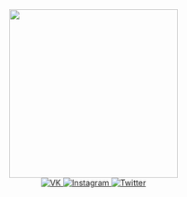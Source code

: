 <div id="header" align="center">
  <img src="https://media.giphy.com/media/ZVik7pBtu9dNS/giphy.gif" width="300"/>
  <div id="badges">
  <a href="https://vk.com/vmakeev29">
    <img src="https://img.shields.io/badge/VK-blue?logo=vk&logoColor=white&&style=for-the-badge" alt="VK"/>
  </a>
  <a href="https://www.instagram.com/makeev_29/">
    <img src="https://img.shields.io/badge/Instagram-ff69b4?logo=instagram&logoColor=white&&style=for-the-badge" alt="Instagram" />
  </a>
  <a href="https://twitter.com/Vlad08392209">
    <img src="https://img.shields.io/badge/Twitter-informational?logo=twitter&logoColor=white&&style=for-the-badge" alt="Twitter"/>
  </a>
</div>
</div>
